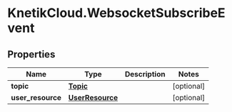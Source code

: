 # KnetikCloud.WebsocketSubscribeEvent

## Properties
Name | Type | Description | Notes
------------ | ------------- | ------------- | -------------
**topic** | [**Topic**](Topic.md) |  | [optional] 
**user_resource** | [**UserResource**](UserResource.md) |  | [optional] 


